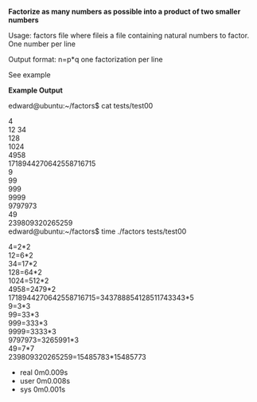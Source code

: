 **Factorize as many numbers as possible into a product of two smaller numbers**

Usage: factors file
where fileis a file containing natural numbers to factor.
One number per line

Output format: n=p\*q
one factorization per line

See example

**Example Output**

edward@ubuntu:~/factors$ cat tests/test00 

4    
12 
34   
128  
1024  
4958  
1718944270642558716715   
9  
99  
999  
9999  
9797973  
49  
239809320265259  
edward@ubuntu:~/factors$ time ./factors tests/test00  

4=2\*2  
12=6\*2  
34=17\*2  
128=64\*2  
1024=512\*2  
4958=2479\*2  
1718944270642558716715=343788854128511743343\*5  
9=3\*3  
99=33\*3  
999=333\*3  
9999=3333\*3  
9797973=3265991\*3  
49=7\*7  
239809320265259=15485783\*15485773  

* real    0m0.009s
* user    0m0.008s
* sys 0m0.001s
